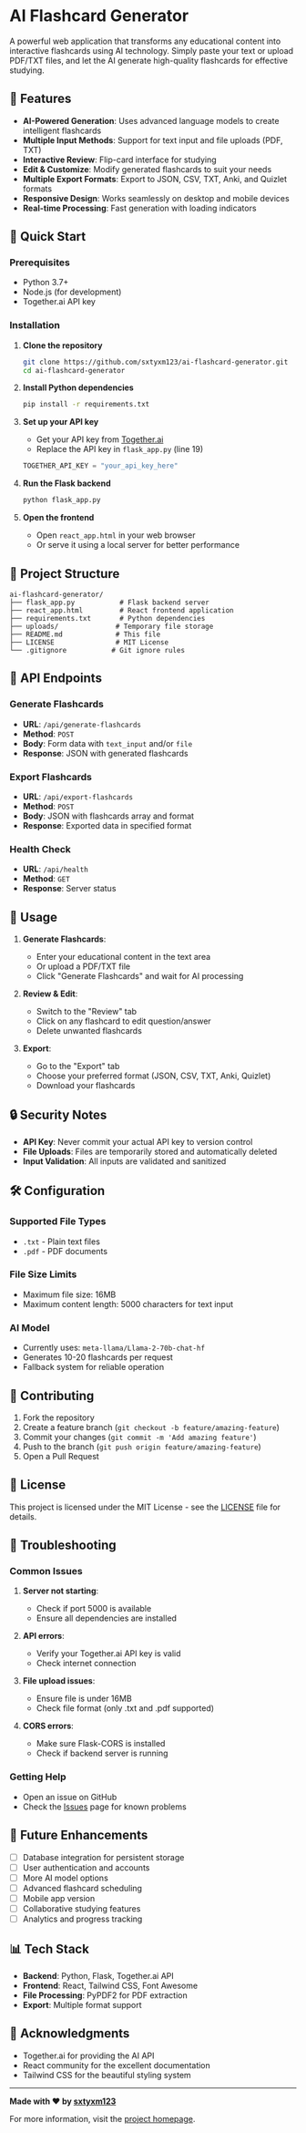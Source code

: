# AI Flashcard Generator

A powerful web application that transforms any educational content into interactive flashcards using AI technology. Simply paste your text or upload PDF/TXT files, and let the AI generate high-quality flashcards for effective studying.

## 🌟 Features

- **AI-Powered Generation**: Uses advanced language models to create intelligent flashcards
- **Multiple Input Methods**: Support for text input and file uploads (PDF, TXT)
- **Interactive Review**: Flip-card interface for studying
- **Edit & Customize**: Modify generated flashcards to suit your needs
- **Multiple Export Formats**: Export to JSON, CSV, TXT, Anki, and Quizlet formats
- **Responsive Design**: Works seamlessly on desktop and mobile devices
- **Real-time Processing**: Fast generation with loading indicators

## 🚀 Quick Start

### Prerequisites

- Python 3.7+
- Node.js (for development)
- Together.ai API key

### Installation

1. **Clone the repository**
   ```bash
   git clone https://github.com/sxtyxm123/ai-flashcard-generator.git
   cd ai-flashcard-generator
   ```

2. **Install Python dependencies**
   ```bash
   pip install -r requirements.txt
   ```

3. **Set up your API key**
   - Get your API key from [Together.ai](https://together.ai)
   - Replace the API key in `flask_app.py` (line 19)
   ```python
   TOGETHER_API_KEY = "your_api_key_here"
   ```

4. **Run the Flask backend**
   ```bash
   python flask_app.py
   ```

5. **Open the frontend**
   - Open `react_app.html` in your web browser
   - Or serve it using a local server for better performance

## 📁 Project Structure

```
ai-flashcard-generator/
├── flask_app.py           # Flask backend server
├── react_app.html         # React frontend application
├── requirements.txt       # Python dependencies
├── uploads/              # Temporary file storage
├── README.md             # This file
├── LICENSE               # MIT License
└── .gitignore           # Git ignore rules
```

## 🔧 API Endpoints

### Generate Flashcards
- **URL**: `/api/generate-flashcards`
- **Method**: `POST`
- **Body**: Form data with `text_input` and/or `file`
- **Response**: JSON with generated flashcards

### Export Flashcards
- **URL**: `/api/export-flashcards`
- **Method**: `POST`
- **Body**: JSON with flashcards array and format
- **Response**: Exported data in specified format

### Health Check
- **URL**: `/api/health`
- **Method**: `GET`
- **Response**: Server status

## 🎯 Usage

1. **Generate Flashcards**:
   - Enter your educational content in the text area
   - Or upload a PDF/TXT file
   - Click "Generate Flashcards" and wait for AI processing

2. **Review & Edit**:
   - Switch to the "Review" tab
   - Click on any flashcard to edit question/answer
   - Delete unwanted flashcards

3. **Export**:
   - Go to the "Export" tab
   - Choose your preferred format (JSON, CSV, TXT, Anki, Quizlet)
   - Download your flashcards

## 🔒 Security Notes

- **API Key**: Never commit your actual API key to version control
- **File Uploads**: Files are temporarily stored and automatically deleted
- **Input Validation**: All inputs are validated and sanitized

## 🛠️ Configuration

### Supported File Types
- `.txt` - Plain text files
- `.pdf` - PDF documents

### File Size Limits
- Maximum file size: 16MB
- Maximum content length: 5000 characters for text input

### AI Model
- Currently uses: `meta-llama/Llama-2-70b-chat-hf`
- Generates 10-20 flashcards per request
- Fallback system for reliable operation

## 🤝 Contributing

1. Fork the repository
2. Create a feature branch (`git checkout -b feature/amazing-feature`)
3. Commit your changes (`git commit -m 'Add amazing feature'`)
4. Push to the branch (`git push origin feature/amazing-feature`)
5. Open a Pull Request

## 📝 License

This project is licensed under the MIT License - see the [LICENSE](LICENSE) file for details.

## 🚨 Troubleshooting

### Common Issues

1. **Server not starting**:
   - Check if port 5000 is available
   - Ensure all dependencies are installed

2. **API errors**:
   - Verify your Together.ai API key is valid
   - Check internet connection

3. **File upload issues**:
   - Ensure file is under 16MB
   - Check file format (only .txt and .pdf supported)

4. **CORS errors**:
   - Make sure Flask-CORS is installed
   - Check if backend server is running

### Getting Help

- Open an issue on GitHub
- Check the [Issues](https://github.com/sxtyxm123/ai-flashcard-generator/issues) page for known problems

## 🔮 Future Enhancements

- [ ] Database integration for persistent storage
- [ ] User authentication and accounts
- [ ] More AI model options
- [ ] Advanced flashcard scheduling
- [ ] Mobile app version
- [ ] Collaborative studying features
- [ ] Analytics and progress tracking

## 📊 Tech Stack

- **Backend**: Python, Flask, Together.ai API
- **Frontend**: React, Tailwind CSS, Font Awesome
- **File Processing**: PyPDF2 for PDF extraction
- **Export**: Multiple format support

## 🙏 Acknowledgments

- Together.ai for providing the AI API
- React community for the excellent documentation
- Tailwind CSS for the beautiful styling system

---

**Made with ❤️ by [sxtyxm123](https://github.com/sxtyxm123)**

For more information, visit the [project homepage](https://github.com/sxtyxm123/ai-flashcard-generator).
